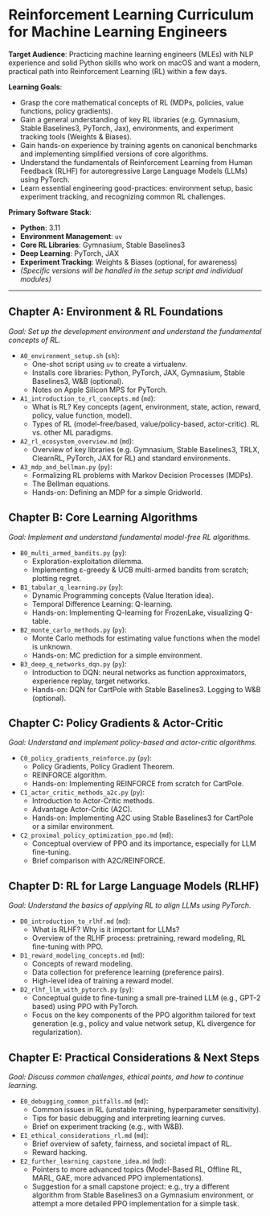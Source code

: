 # Reinforcement Learning Curriculum for Machine Learning Engineers

**Target Audience**: Practicing machine learning engineers (MLEs) with NLP experience and solid Python skills who work on macOS and want a modern, practical path into Reinforcement Learning (RL) within a few days.

**Learning Goals**:
*   Grasp the core mathematical concepts of RL (MDPs, policies, value functions, policy gradients).
*   Gain a general understanding of key RL libraries (e.g. Gymnasium, Stable Baselines3, PyTorch, Jax), environments, and experiment tracking tools (Weights & Biases).
*   Gain hands-on experience by training agents on canonical benchmarks and implementing simplified versions of core algorithms.
*   Understand the fundamentals of Reinforcement Learning from Human Feedback (RLHF) for autoregressive Large Language Models (LLMs) using PyTorch.
*   Learn essential engineering good-practices: environment setup, basic experiment tracking, and recognizing common RL challenges.

**Primary Software Stack**:
*   **Python**: 3.11
*   **Environment Management**: `uv`
*   **Core RL Libraries**: Gymnasium, Stable Baselines3
*   **Deep Learning**: PyTorch, JAX
*   **Experiment Tracking**: Weights & Biases (optional, for awareness)
*   *(Specific versions will be handled in the setup script and individual modules)*

---

## Chapter A: Environment & RL Foundations
*Goal: Set up the development environment and understand the fundamental concepts of RL.*

*   `A0_environment_setup.sh` (`sh`):
    *   One-shot script using `uv` to create a virtualenv.
    *   Installs core libraries: Python, PyTorch, JAX, Gymnasium, Stable Baselines3, W&B (optional).
    *   Notes on Apple Silicon MPS for PyTorch.
*   `A1_introduction_to_rl_concepts.md` (`md`):
    *   What is RL? Key concepts (agent, environment, state, action, reward, policy, value function, model).
    *   Types of RL (model-free/based, value/policy-based, actor-critic). RL vs. other ML paradigms.
*   `A2_rl_ecosystem_overview.md` (`md`):
    *   Overview of key libraries (e.g. Gymnasium, Stable Baselines3, TRLX, ClearnRL, PyTorch, JAX for RL) and standard environments.
*   `A3_mdp_and_bellman.py` (`py`):
    *   Formalizing RL problems with Markov Decision Processes (MDPs).
    *   The Bellman equations.
    *   Hands-on: Defining an MDP for a simple Gridworld.

## Chapter B: Core Learning Algorithms
*Goal: Implement and understand fundamental model-free RL algorithms.*

*   `B0_multi_armed_bandits.py` (`py`):
    *   Exploration-exploitation dilemma.
    *   Implementing ε-greedy & UCB multi-armed bandits from scratch; plotting regret.
*   `B1_tabular_q_learning.py` (`py`):
    *   Dynamic Programming concepts (Value Iteration idea).
    *   Temporal Difference Learning: Q-learning.
    *   Hands-on: Implementing Q-learning for FrozenLake, visualizing Q-table.
*   `B2_monte_carlo_methods.py` (`py`):
    *   Monte Carlo methods for estimating value functions when the model is unknown.
    *   Hands-on: MC prediction for a simple environment.
*   `B3_deep_q_networks_dqn.py` (`py`):
    *   Introduction to DQN: neural networks as function approximators, experience replay, target networks.
    *   Hands-on: DQN for CartPole with Stable Baselines3. Logging to W&B (optional).

## Chapter C: Policy Gradients & Actor-Critic
*Goal: Understand and implement policy-based and actor-critic algorithms.*

*   `C0_policy_gradients_reinforce.py` (`py`):
    *   Policy Gradients, Policy Gradient Theorem.
    *   REINFORCE algorithm.
    *   Hands-on: Implementing REINFORCE from scratch for CartPole.
*   `C1_actor_critic_methods_a2c.py` (`py`):
    *   Introduction to Actor-Critic methods.
    *   Advantage Actor-Critic (A2C).
    *   Hands-on: Implementing A2C using Stable Baselines3 for CartPole or a similar environment.
*   `C2_proximal_policy_optimization_ppo.md` (`md`):
    *   Conceptual overview of PPO and its importance, especially for LLM fine-tuning.
    *   Brief comparison with A2C/REINFORCE.

## Chapter D: RL for Large Language Models (RLHF)
*Goal: Understand the basics of applying RL to align LLMs using PyTorch.*

*   `D0_introduction_to_rlhf.md` (`md`):
    *   What is RLHF? Why is it important for LLMs?
    *   Overview of the RLHF process: pretraining, reward modeling, RL fine-tuning with PPO.
*   `D1_reward_modeling_concepts.md` (`md`):
    *   Concepts of reward modeling.
    *   Data collection for preference learning (preference pairs).
    *   High-level idea of training a reward model.
*   `D2_rlhf_llm_with_pytorch.py` (`py`):
    *   Conceptual guide to fine-tuning a small pre-trained LLM (e.g., GPT-2 based) using PPO with PyTorch.
    *   Focus on the key components of the PPO algorithm tailored for text generation (e.g., policy and value network setup, KL divergence for regularization).

## Chapter E: Practical Considerations & Next Steps
*Goal: Discuss common challenges, ethical points, and how to continue learning.*

*   `E0_debugging_common_pitfalls.md` (`md`):
    *   Common issues in RL (unstable training, hyperparameter sensitivity).
    *   Tips for basic debugging and interpreting learning curves.
    *   Brief on experiment tracking (e.g., with W&B).
*   `E1_ethical_considerations_rl.md` (`md`):
    *   Brief overview of safety, fairness, and societal impact of RL.
    *   Reward hacking.
*   `E2_further_learning_capstone_idea.md` (`md`):
    *   Pointers to more advanced topics (Model-Based RL, Offline RL, MARL, GAE, more advanced PPO implementations).
    *   Suggestion for a small capstone project: e.g., try a different algorithm from Stable Baselines3 on a Gymnasium environment, or attempt a more detailed PPO implementation for a simple task.
